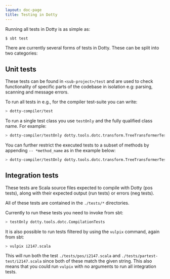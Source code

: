 ```yaml
---
layout: doc-page
title: Testing in Dotty
---
```


Running all tests in Dotty is as simple as:

```bash
$ sbt test
```

There are currently several forms of tests in Dotty. These can be split into
two categories:

## Unit tests
These tests can be found in `<sub-project>/test` and are used to check
functionality of specific parts of the codebase in isolation e.g: parsing,
scanning and message errors.

To run all tests in e.g., for the compiler test-suite you can write:

```bash
> dotty-compiler/test
```

To run a single test class you use `testOnly` and the fully qualified class name. 
For example:

```bash
> dotty-compiler/testOnly dotty.tools.dotc.transform.TreeTransformerTest
```

You can further restrict the executed tests to a subset of methods by appending ``-- *method_name`` 
as in the example below:

```bash
> dotty-compiler/testOnly dotty.tools.dotc.transform.TreeTransformerTest -- *canOverwrite
```

## Integration tests
These tests are Scala source files expected to compile with Dotty (pos tests),
along with their expected output (run tests) or errors (neg tests).

All of these tests are contained in the `./tests/*` directories.

Currently to run these tests you need to invoke from sbt:

```bash
> testOnly dotty.tools.dotc.CompilationTests
```

It is also possible to run tests filtered by using the `vulpix` command, again from sbt:

```bash
> vulpix i2147.scala
```

This will run both the test `./tests/pos/i2147.scala` and
`./tests/partest-test/i2147.scala` since both of these match the given string.
This also means that you could run `vulpix` with no arguments to run all integration tests.
